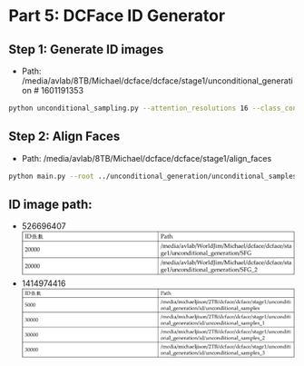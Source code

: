 # Part 5: DCFace ID Generator
## Step 1: Generate ID images
 - Path: /media/avlab/8TB/Michael/dcface/dcface/stage1/unconditional_generation # 1601191353
```bash
python unconditional_sampling.py --attention_resolutions 16 --class_cond False --diffusion_steps 1000 --num_samples 16 --batch_size 8 --image_size 256 --learn_sigma True --noise_schedule linear --num_channels 128 --num_head_channels 64 --num_res_blocks 1 --resblock_updown True --use_fp16 False --use_scale_shift_norm True --timestep_respacing 100 --down_N 32 --range_t 20 --save_dir unconditional_samples
```
## Step 2: Align Faces
 - Path: /media/avlab/8TB/Michael/dcface/dcface/stage1/align_faces
```bash
python main.py --root ../unconditional_generation/unconditional_samples --save_root ../unconditional_generation/unconditional_samples_aligned
```
## ID image path:
 - 526696407
![ID_table1](id_table1.png)
 - 1414974416
![ID_table2](id_table2.png)

